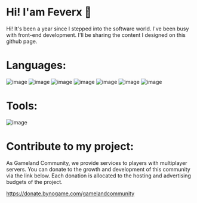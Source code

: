 # Hi! I'am Feverx 👋

Hi! It's been a year since I stepped into the software world. I've been busy with front-end development. I'll be sharing the content I designed on this github page.

# Languages:
![image](https://github.com/user-attachments/assets/ea45d1ac-12bd-45ea-a73d-999519688d26) ![image](https://github.com/user-attachments/assets/ab07b09e-b09b-4bae-98da-6bc55834426c) ![image](https://github.com/user-attachments/assets/bff59352-17d1-4a96-bedb-ebe68c134498) ![image](https://github.com/user-attachments/assets/bdce515c-9839-4770-a493-3e9adb136325) ![image](https://github.com/user-attachments/assets/c6d23345-a05a-4f74-a7f6-ba537d4d2bff) ![image](https://github.com/user-attachments/assets/129587a8-c81e-4bf0-a17b-709d9efe31fe) ![image](https://github.com/user-attachments/assets/7df5af42-d604-430b-ac4c-db1fe7cafbf2)


# Tools:
![image](https://github.com/user-attachments/assets/3d1e42be-6f0d-42df-9a94-49f944dd7c9e)




# Contribute to my project:

As Gameland Community, we provide services to players with multiplayer servers. You can donate to the growth and development of this community via the link below. Each donation is allocated to the hosting and advertising budgets of the project.

https://donate.bynogame.com/gamelandcommunity
